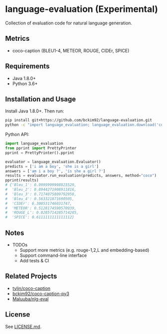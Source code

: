 # language-evaluation (Experimental)
Collection of evaluation code for natural language generation.

## Metrics
- coco-caption (BLEU1-4, METEOR, ROUGE, CIDEr, SPICE)

## Requirements
- Java 1.8.0+
- Python 3.6+

## Installation and Usage

Install Java 1.8.0+. Then run:
```bash
pip install git+https://github.com/bckim92/language-evaluation.git
python -c "import language_evaluation; language_evaluation.download('coco')"
```

Python API:
```python
import language_evaluation
from pprint import PrettyPrinter
pprint = PrettyPrinter().pprint

evaluator = language_evaluation.Evaluator()
predicts = ['i am a boy', 'she is a girl']
answers = ['am i a boy ?', 'is she a girl ?']
results = evaluator.run_evaluation(predicts, answers, method="coco")
pprint(results)
# {'Bleu_1': 0.9999999998823529,
#  'Bleu_2': 0.8944271908911816,
#  'Bleu_3': 0.7174075809792958,
#  'Bleu_4': 0.563321871690505,
#  'CIDEr': 6.308531746031747,
#  'METEOR': 0.5128174590570939,
#  'ROUGE_L': 0.8285714285714285,
#  'SPICE': 0.6111111111111112}
```

## Notes
- TODOs
  - Support more metrics (e.g. rouge-1,2,L and embedding-based)
  - Support command-line interface
  - Add tests & CI

## Related Projects
- [tylin/coco-caption](https://github.com/tylin/coco-caption)
- [bckim92/coco-caption-py3](https://github.com/bckim92/coco-caption-py3)
- [Maluuba/nlg-eval](https://github.com/Maluuba/nlg-eval)

## License
See [LICENSE.md](LICENSE.md).
